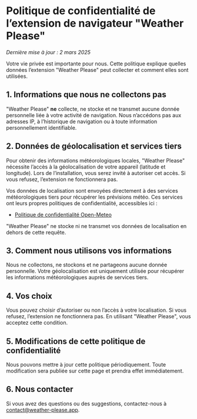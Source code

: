 # Politique de confidentialité de l’extension de navigateur "Weather Please"

_Dernière mise à jour : 2 mars 2025_

Votre vie privée est importante pour nous. Cette politique explique quelles
données l’extension "Weather Please" peut collecter et comment elles sont
utilisées.

## 1. Informations que nous ne collectons pas

"Weather Please" **ne** collecte, ne stocke et ne transmet aucune donnée
personnelle liée à votre activité de navigation. Nous n’accédons pas aux
adresses IP, à l’historique de navigation ou à toute information personnellement
identifiable.

## 2. Données de géolocalisation et services tiers

Pour obtenir des informations météorologiques locales, "Weather Please"
nécessite l’accès à la géolocalisation de votre appareil (latitude et
longitude). Lors de l’installation, vous serez invité à autoriser cet accès. Si
vous refusez, l’extension ne fonctionnera pas.

Vos données de localisation sont envoyées directement à des services
météorologiques tiers pour récupérer les prévisions météo. Ces services ont
leurs propres politiques de confidentialité, accessibles ici :

- [Politique de confidentialité Open-Meteo](https://open-meteo.com/en/terms)

"Weather Please" ne stocke ni ne transmet vos données de localisation en dehors
de cette requête.

## 3. Comment nous utilisons vos informations

Nous ne collectons, ne stockons et ne partageons aucune donnée personnelle.
Votre géolocalisation est uniquement utilisée pour récupérer les informations
météorologiques auprès de services tiers.

## 4. Vos choix

Vous pouvez choisir d’autoriser ou non l’accès à votre localisation. Si vous
refusez, l’extension ne fonctionnera pas. En utilisant "Weather Please", vous
acceptez cette condition.

## 5. Modifications de cette politique de confidentialité

Nous pouvons mettre à jour cette politique périodiquement. Toute modification
sera publiée sur cette page et prendra effet immédiatement.

## 6. Nous contacter

Si vous avez des questions ou des suggestions, contactez-nous à
[contact@weather-please.app](mailto:contact@weather-please.app).
